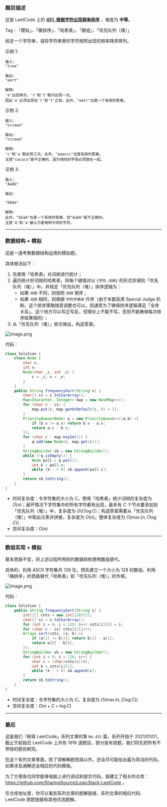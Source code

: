 ### 题目描述

这是 LeetCode 上的 **[451. 根据字符出现频率排序](https://leetcode-cn.com/problems/sort-characters-by-frequency/solution/gong-shui-san-xie-shu-ju-jie-gou-yun-yon-gst9/)** ，难度为 **中等**。

Tag : 「模拟」、「桶排序」、「哈希表」、「数组」、「优先队列（堆）」



给定一个字符串，请将字符串里的字符按照出现的频率降序排列。

示例 1:
```
输入:
"tree"

输出:
"eert"

解释:
'e'出现两次，'r'和't'都只出现一次。
因此'e'必须出现在'r'和't'之前。此外，"eetr"也是一个有效的答案。
```
示例 2:
```
输入:
"cccaaa"

输出:
"cccaaa"

解释:
'c'和'a'都出现三次。此外，"aaaccc"也是有效的答案。
注意"cacaca"是不正确的，因为相同的字母必须放在一起。
```
示例 3:
```
输入:
"Aabb"

输出:

"bbAa"

解释:
此外，"bbaA"也是一个有效的答案，但"Aabb"是不正确的。
注意'A'和'a'被认为是两种不同的字符。
```

---

### 数据结构 + 模拟

这是一道考察数据结构运用的模拟题。

具体做法如下：

1. 先使用「哈希表」对词频进行统计；
2. 遍历统计好词频的哈希表，将每个键值对以 `{字符,词频}` 的形式存储到「优先队列（堆）」中。并规定「优先队列（堆）」排序逻辑为：
    * 如果 `词频` 不同，则按照 `词频` 倒序；
    * 如果 `词频` 相同，则根据 `字符字典序` 升序（由于本题采用 Special Judge 机制，这个排序策略随意调整也可以。但通常为了确保排序逻辑满足「全序关系」，这个地方可以写正写反，但理论上不能不写，否则不能确保每次排序结果相同）；
3. 从「优先队列（堆）」依次弹出，构造答案。

![image.png](https://pic.leetcode-cn.com/1625273052-MtkpTv-image.png)

代码：
```Java []
class Solution {
    class Node {
        char c; 
        int v;
        Node(char _c, int _v) {
            c = _c; v = _v;
        }
    }
    public String frequencySort(String s) {
        char[] cs = s.toCharArray();
        Map<Character, Integer> map = new HashMap<>();
        for (char c : cs) {
            map.put(c, map.getOrDefault(c, 0) + 1);
        }
        PriorityQueue<Node> q = new PriorityQueue<>((a,b)->{
            if (b.v != a.v) return b.v - a.v;
            return a.c - b.c;
        });
        for (char c : map.keySet()) {
            q.add(new Node(c, map.get(c)));
        }
        StringBuilder sb = new StringBuilder();
        while (!q.isEmpty()) {
            Node poll = q.poll();
            int k = poll.v;
            while (k-- > 0) sb.append(poll.c);
        }
        return sb.toString();
    }
}
```
* 时间复杂度：令字符集的大小为 $C$。使用「哈希表」统计词频的复杂度为 $O(n)$；最坏情况下字符集中的所有字符都有出现，最多有 $C$ 个节点要添加到「优先队列（堆）」中，复杂度为 $O(C\log{C})$；构造答案需要从「优先队列（堆）」中取出元素并拼接，复杂度为 $O(n)$。整体复杂度为 $O(\max(n, C\log{C}))$
* 空间复杂度：$O(n)$

---

### 数组实现 + 模拟

基本思路不变，将上述过程所用到的数据结构使用数组替代。

具体的，利用 ASCII 字符集共 $128$ 位，预先建立一个大小为 $128$ 的数组，利用「桶排序」的思路替代「哈希表」和「优先队列（堆）」的作用。

![image.png](https://pic.leetcode-cn.com/1625273079-aeNBlb-image.png)

代码：
```Java []
class Solution {   
    public String frequencySort(String s) {
        int[][] cnts = new int[128][2];
        char[] cs = s.toCharArray();
        for (int i = 0; i < 128; i++) cnts[i][0] = i;
        for (char c : cs) cnts[c][1]++;
        Arrays.sort(cnts, (a, b)->{
            if (a[1] != b[1]) return b[1] - a[1];
            return a[0] - b[0];
        });
        StringBuilder sb = new StringBuilder();
        for (int i = 0; i < 128; i++) {
            char c = (char)cnts[i][0];
            int k = cnts[i][1];
            while (k-- > 0) sb.append(c);
        }
        return sb.toString();
    }
}
```
* 时间复杂度：令字符集的大小为 $C$。复杂度为 $O(\max(n, C\log{C}))$
* 空间复杂度：$O(n + C + \log{C})$

---

### 最后

这是我们「刷穿 LeetCode」系列文章的第 `No.451` 篇，系列开始于 2021/01/01，截止于起始日 LeetCode 上共有 1916 道题目，部分是有锁题，我们将先把所有不带锁的题目刷完。

在这个系列文章里面，除了讲解解题思路以外，还会尽可能给出最为简洁的代码。如果涉及通解还会相应的代码模板。

为了方便各位同学能够电脑上进行调试和提交代码，我建立了相关的仓库：https://github.com/SharingSource/LogicStack-LeetCode 。

在仓库地址里，你可以看到系列文章的题解链接、系列文章的相应代码、LeetCode 原题链接和其他优选题解。

